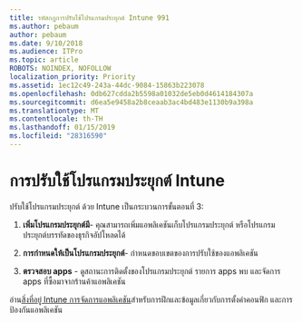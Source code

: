 ```yaml
---
title: รหัสกฎการปรับใช้โปรแกรมประยุกต์ Intune 991
ms.author: pebaum
author: pebaum
ms.date: 9/10/2018
ms.audience: ITPro
ms.topic: article
ROBOTS: NOINDEX, NOFOLLOW
localization_priority: Priority
ms.assetid: 1ec12c49-243a-44dc-9084-15863b223078
ms.openlocfilehash: 0db627cdda2b5598a01032de5eb0d4614184307a
ms.sourcegitcommit: d6ea5e9458a2b8ceaab3ac4bd483e1130b9a398a
ms.translationtype: MT
ms.contentlocale: th-TH
ms.lasthandoff: 01/15/2019
ms.locfileid: "28316590"
---
```

# <a name="intune-app-deployment"></a>การปรับใช้โปรแกรมประยุกต์ Intune

ปรับใช้โปรแกรมประยุกต์ ด้วย Intune เป็นกระบวนการขั้นตอนที่ 3:
  
1. **เพิ่มโปรแกรมประยุกต์มี**- คุณสามารถเพิ่มแอพลิเคชันเก็บโปรแกรมประยุกต์ หรือโปรแกรมประยุกต์บรรทัดของธุรกิจอัปโหลดได้ 
    
2. **การกำหนดให้เป็นโปรแกรมประยุกต์**- กำหนดขอบเขตของการปรับใช้ของแอพลิเคชัน 
    
3. **ตรวจสอบ apps** - ดูสถานะการติดตั้งของโปรแกรมประยุกต์ รายการ apps พบ และจัดการ apps ที่ซื้อมาจากร้านค้าแอพลิเคชัน 
    
อ่าน[สิ่งที่อยู่ Intune การจัดการแอพลิเคชัน](https://docs.microsoft.com/intune/app-management)สำหรับการฝึกและข้อมูลเกี่ยวกับการตั้งค่าคอนฟิก และการป้องกันแอพลิเคชัน 
  


